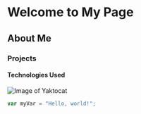 # Welcome to My Page
## About Me
### Projects
#### Technologies Used

![Image of Yaktocat](https://octodex.github.com/images/yaktocat.png)

``` javascript
var myVar = "Hello, world!";
```
